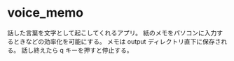# voice_memo

話した言葉を文字として起こしてくれるアプリ。
紙のメモをパソコンに入力するときなどの効率化を可能にする。
メモは output ディレクトリ直下に保存される。
話し終えたら q キーを押すと停止する。
